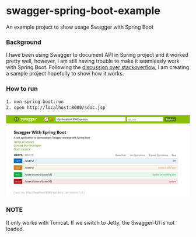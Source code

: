 # swagger-spring-boot-example
An example project to show usage Swagger with Spring Boot

### Background
I have been using Swagger to document API in Spring project and it worked pretty well, however, I am still having trouble to make it seamlessly work with Spring Boot. Following the [discussion over stackoverflow](http://stackoverflow.com/questions/27861872/unable-to-get-swagger-ui-working-with-spring-boot), I am creating a sample project hopefully to show how it works.


### How to run
```
1. mvn spring-boot:run
2. open http://localhost:8080/sdoc.jsp

```

![User Document](src/images/swagger-ui.png?raw=true "Swagger")

### NOTE
It only works with Tomcat. If we switch to Jetty, the Swagger-UI is not loaded.


